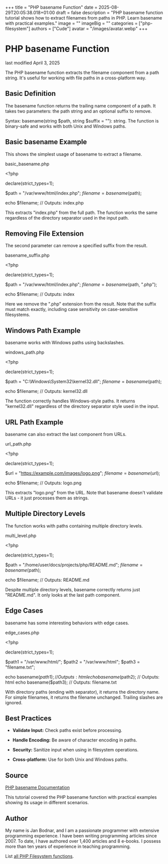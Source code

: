 +++
title = "PHP basename Function"
date = 2025-08-29T20:05:38.018+01:00
draft = false
description = "PHP basename function tutorial shows how to extract filenames from paths in PHP. Learn basename with practical examples."
image = ""
imageBig = ""
categories = ["php-filesystem"]
authors = ["Cude"]
avatar = "/images/avatar.webp"
+++

# PHP basename Function

last modified April 3, 2025

The PHP basename function extracts the filename component from a
path string. It's useful for working with file paths in a cross-platform way.

## Basic Definition

The basename function returns the trailing name component of a
path. It takes two parameters: the path string and an optional suffix to remove.

Syntax: basename(string $path, string $suffix = ""): string. The
function is binary-safe and works with both Unix and Windows paths.

## Basic basename Example

This shows the simplest usage of basename to extract a filename.

basic_basename.php
  

&lt;?php

declare(strict_types=1);

$path = "/var/www/html/index.php";
$filename = basename($path);

echo $filename; // Outputs: index.php

This extracts "index.php" from the full path. The function works the same
regardless of the directory separator used in the input path.

## Removing File Extension

The second parameter can remove a specified suffix from the result.

basename_suffix.php
  

&lt;?php

declare(strict_types=1);

$path = "/var/www/html/index.php";
$filename = basename($path, ".php");

echo $filename; // Outputs: index

Here we remove the ".php" extension from the result. Note that the suffix must
match exactly, including case sensitivity on case-sensitive filesystems.

## Windows Path Example

basename works with Windows paths using backslashes.

windows_path.php
  

&lt;?php

declare(strict_types=1);

$path = "C:\\Windows\\System32\\kernel32.dll";
$filename = basename($path);

echo $filename; // Outputs: kernel32.dll

The function correctly handles Windows-style paths. It returns "kernel32.dll"
regardless of the directory separator style used in the input.

## URL Path Example

basename can also extract the last component from URLs.

url_path.php
  

&lt;?php

declare(strict_types=1);

$url = "https://example.com/images/logo.png";
$filename = basename($url);

echo $filename; // Outputs: logo.png

This extracts "logo.png" from the URL. Note that basename doesn't
validate URLs - it just processes them as strings.

## Multiple Directory Levels

The function works with paths containing multiple directory levels.

multi_level.php
  

&lt;?php

declare(strict_types=1);

$path = "/home/user/docs/projects/php/README.md";
$filename = basename($path);

echo $filename; // Outputs: README.md

Despite multiple directory levels, basename correctly returns just
"README.md". It only looks at the last path component.

## Edge Cases

basename has some interesting behaviors with edge cases.

edge_cases.php
  

&lt;?php

declare(strict_types=1);

$path1 = "/var/www/html/";
$path2 = "/var/www/html";
$path3 = "filename.txt";

echo basename($path1); // Outputs: html
echo basename($path2); // Outputs: html
echo basename($path3); // Outputs: filename.txt

With directory paths (ending with separator), it returns the directory name. For
simple filenames, it returns the filename unchanged. Trailing slashes are
ignored.

## Best Practices

- **Validate Input:** Check paths exist before processing.

- **Handle Encoding:** Be aware of character encoding in paths.

- **Security:** Sanitize input when using in filesystem operations.

- **Cross-platform:** Use for both Unix and Windows paths.

## Source

[PHP basename Documentation](https://www.php.net/manual/en/function.basename.php)

This tutorial covered the PHP basename function with practical
examples showing its usage in different scenarios.

## Author

My name is Jan Bodnar, and I am a passionate programmer with extensive
programming experience. I have been writing programming articles since 2007.
To date, I have authored over 1,400 articles and 8 e-books. I possess more
than ten years of experience in teaching programming.

List [all PHP Filesystem functions](/php/#php-fs).